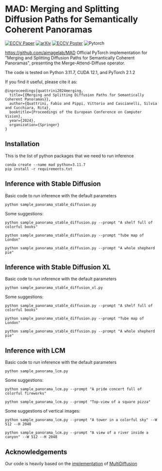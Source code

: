 # MAD: Merging and Splitting Diffusion Paths for Semantically Coherent Panoramas

[![ECCV Paper](https://img.shields.io/badge/ECCV%20Paper-green?style=flat&logo=readthedocs&logoColor=white)](https://link.springer.com/chapter/10.1007/978-3-031-72986-7_14)
[![arXiv](https://img.shields.io/badge/arXiv-2408.15660-B31B1B?style=flat&logo=arxiv&logoColor=white)](https://arxiv.org/pdf/2408.15660.pdf)
[![ECCV Poster](https://img.shields.io/badge/ECCV%20Poster-%F0%9F%93%84-007ACC?style=flat)](./imgs/MAD_poster.pdf)
![Pytorch](https://img.shields.io/badge/PyTorch->=2.1.2-Red?logo=pytorch)

https://github.com/aimagelab/MAD
Official PyTorch implementation for "Merging and Splitting Diffusion Paths for Semantically Coherent Panoramas", presenting the Merge-Attend-Diffuse operator.

The code is tested on Python 3.11.7, CUDA 12.1, and PyTorch 2.1.2

If you find it useful, please cite it as:
```
@inproceedings{quattrini2024merging,
  title={{Merging and Splitting Diffusion Paths for Semantically Coherent Panoramas}},
  author={Quattrini, Fabio and Pippi, Vittorio and Cascianelli, Silvia and Cucchiara, Rita},
  booktitle={Proceedings of the European Conference on Computer Vision},
  year={2024},
  organization={Springer}
}
```

## Installation
This is the list of python packages that we need to run inference 
```console
conda create --name mad python=3.11.7
pip install -r requirements.txt
```


## Inference with Stable Diffusion
Basic code to run inference with the default parameters
```
python sample_panorama_stable_diffusion.py
```

Some suggestions:
```
python sample_panorama_stable_diffusion.py --prompt "A shelf full of colorful books"

python sample_panorama_stable_diffusion.py --prompt "Tube map of London"

python sample_panorama_stable_diffusion.py --prompt "A whole shepherd pie"
```


## Inference with Stable Diffusion XL
Basic code to run inference with the default parameters
```
python sample_panorama_stable_diffusion_xl.py
```

Some suggestions:
```
python sample_panorama_stable_diffusion.py --prompt "A shelf full of colorful books"

python sample_panorama_stable_diffusion.py --prompt "Tube map of London"

python sample_panorama_stable_diffusion.py --prompt "A whole shepherd pie"
```

## Inference with LCM
Basic code to run inference with the default parameters
```
python sample_panorama_lcm.py
```

Some suggestions:
```
python sample_panorama_lcm.py --prompt "A pride concert full of colorful fireworks"

python sample_panorama_lcm.py --prompt "Top-view of a square pizza"
```

Some suggestions of vertical images:
```
python sample_panorama_lcm.py --prompt "A tower in a colorful sky" --W 512 --H 2048

python sample_panorama_lcm.py --prompt "A view of a river inside a canyon" --W 512 --H 2048
```

## Acknowledgements
Our code is heavily based on the [implementation](https://github.com/omerbt/MultiDiffusion) of [MultiDiffusion](https://multidiffusion.github.io/)
